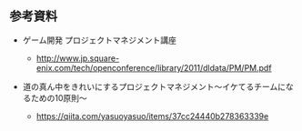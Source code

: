 ## 参考資料

- ゲーム開発 プロジェクトマネジメント講座
  - http://www.jp.square-enix.com/tech/openconference/library/2011/dldata/PM/PM.pdf

- 道の真ん中をきれいにするプロジェクトマネジメント～イケてるチームになるための10原則～
  - https://qiita.com/yasuoyasuo/items/37cc24440b278363339e

